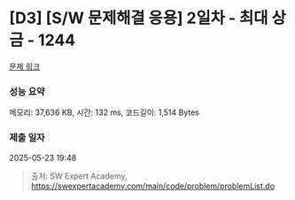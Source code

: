 # [D3] [S/W 문제해결 응용] 2일차 - 최대 상금 - 1244 

[문제 링크](https://swexpertacademy.com/main/code/problem/problemDetail.do?contestProbId=AV15Khn6AN0CFAYD) 

### 성능 요약

메모리: 37,636 KB, 시간: 132 ms, 코드길이: 1,514 Bytes

### 제출 일자

2025-05-23 19:48



> 출처: SW Expert Academy, https://swexpertacademy.com/main/code/problem/problemList.do
